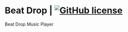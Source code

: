 # Beat Drop | [![GitHub license](https://img.shields.io/github/license/Naereen/StrapDown.js.svg)](https://github.com/mubaxhir/Beat-Drop-Music-Player)

Beat Drop Music Player
